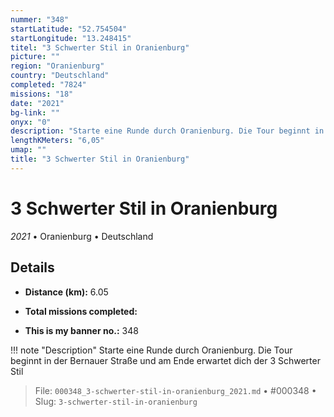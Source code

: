 ```yaml
---
nummer: "348"
startLatitude: "52.754504"
startLongitude: "13.248415"
titel: "3 Schwerter Stil in Oranienburg"
picture: ""
region: "Oranienburg"
country: "Deutschland"
completed: "7824"
missions: "18"
date: "2021"
bg-link: ""
onyx: "0"
description: "Starte eine Runde durch Oranienburg. Die Tour beginnt in der Bernauer Straße und am Ende erwartet dich der 3 Schwerter Stil"
lengthKMeters: "6,05"
umap: ""
title: "3 Schwerter Stil in Oranienburg"
---
```

# 3 Schwerter Stil in Oranienburg

*2021* • Oranienburg • Deutschland



## Details
- **Distance (km):** 6.05

- **Total missions completed:** 
- **This is my banner no.:** 348


!!! note "Description"
    Starte eine Runde durch Oranienburg. Die Tour beginnt in der Bernauer Straße und am Ende erwartet dich der 3 Schwerter Stil




> File: `000348_3-schwerter-stil-in-oranienburg_2021.md` • #000348 • Slug: `3-schwerter-stil-in-oranienburg`
